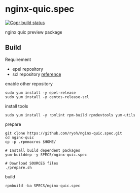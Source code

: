 # nginx-quic.spec

[![Copr build status](https://copr.fedorainfracloud.org/coprs/ryoh/nginx-quic/package/nginx-quic/status_image/last_build.png)](https://copr.fedorainfracloud.org/coprs/ryoh/nginx-quic/package/nginx-quic/)

nginx quic preview package

## Build

Requirement

- epel repository
- scl repository [reference](https://wiki.centos.org/AdditionalResources/Repositories/SCL)

enable other repository

```
sudo yum install -y epel-release
sudo yum install -y centos-release-scl
```

install tools

```
sudo yum install -y rpmlint rpm-build rpmdevtools yum-utils 
```

prepare

```
git clone https://github.com/ryoh/nginx-quic.spec.git
cd nginx-quic
cp -p .rpmmacros $HOME/

# Install build dependent packages
yum-builddep -y SPECS/nginx-quic.spec

# Download SOURCES files
./prepare.sh
```

build

```
rpmbuild -ba SPECS/nginx-quic.spec
```

